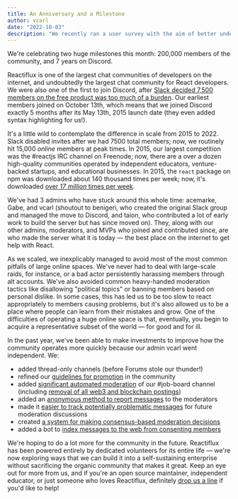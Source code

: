 ```yaml
---
title: An Anniversary and a Milestone
author: vcarl
date: "2022-10-03"
description: "We recently ran a user survey with the aim of better understanding just who is using Reactiflux (or, at least, those who felt comfortable answering a voluntary survey with demographic questions). The results are in."
---
```


We're celebrating two huge milestones this month: 200,000 members of the community, and 7 years on Discord.

Reactiflux is one of the largest chat communities of developers on the internet, and undoubtedly the largest chat community for React developers. We were also one of the first to join Discord, after [Slack decided 7,500 members on the free product was too much of a burden](https://reactjs.org/blog/2015/10/19/reactiflux-is-moving-to-discord.html). Our earliest members joined on October 13th, which means that we joined Discord exactly 5 months after its May 13th, 2015 launch date (they even added syntax highlighting for us!).

It's a little wild to contemplate the difference in scale from 2015 to 2022. Slack disabled invites after we had 7500 total members; now, we routinely hit 15,000 _online_ members at peak times. In 2015, our largest competition was the #reactjs IRC channel on Freenode; now, there are a over a dozen high-quality communities operated by independent educators, venture-backed startups, and educational businesses. In 2015, the `react` package on npm was downloaded about 140 thousand times per week; now, it's downloaded [over _17 million_ times per week](https://npmtrends.com/react).

We've had 3 admins who have stuck around this whole time: acemarke, Gabe, and vcarl (shoutout to benigeri, who created the original Slack group and managed the move to Discord, and taion, who contributed a lot of early work to build the server but has since moved on). They, along with our other admins, moderators, and MVPs who joined and contributed since, are who made the server what it is today — the best place on the internet to get help with React.

As we scaled, we inexplicably managed to avoid most of the most common pitfalls of large online spaces. We've never had to deal with large-scale raids, for instance, or a bad actor persistently harassing members through alt accounts. We've also avoided common heavy-handed moderation tactics like disallowing "political topics" or banning members based on personal dislike. In some cases, this has led us to be too slow to react appropriately to members causing problems, but it's also allowed us to be a place where people can learn from their mistakes and grow. One of the difficulties of operating a huge online space is that, eventually, you begin to acquire a representative subset of the world — for good and for ill.

In the past year, we've been able to make investments to improve how the community operates more quickly because our admin vcarl went independent. We:
* added thread-only channels (before Forums stole our thunder!)
* refined our [guidelines for promotion](https://reactiflux.com/promotion) in the community
* added [significant automated moderation](https://github.com/reactiflux/reactibot/pull/154) of our #job-board channel (including [removal of all web3 and blockchain postings](https://github.com/reactiflux/reactibot/pull/237))
* added an [anonymous method to report messages](https://github.com/reactiflux/reactibot/pull/199) to the moderators
* made it [easier to track potentially problematic messages](https://github.com/reactiflux/mod-bot/pull/14) for future moderation discussions
* created [a system for making consensus-based moderation decisions](https://github.com/reactiflux/mod-bot/pull/19)
* added a bot to [index messages to the web from consenting members](https://www.answeroverflow.com/c/reactiflux)

We're hoping to do a lot more for the community in the future. Reactiflux has been powered entirely by dedicated volunteers for its entire life — we're now exploring ways that we can build it into a self-sustaining enterprise without sacrificing the organic community that makes it great. Keep an eye out for more from us, and if you're an open source maintainer, independent educator, or just someone who loves Reactiflux, definitely [drop us a line](mailto:hello@reactiflux.com) if you'd like to help!

